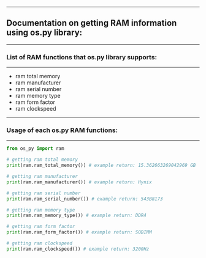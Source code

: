 ------------------------
## Documentation on getting RAM information using os.py library:
------------------------
### List of RAM functions that os.py library supports:
------------------------

* ram total memory
* ram manufacturer
* ram serial number
* ram memory type
* ram form factor
* ram clockspeed

------------------------
### Usage of each os.py RAM functions:
------------------------

```python
from os_py import ram

# getting ram total memory
print(ram.ram_total_memory()) # example return: 15.362663269042969 GB

# getting ram manufacturer
print(ram.ram_manufacturer()) # example return: Hynix

# getting ram serial number
print(ram.ram_serial_number()) # example return: 543B8173

# getting ram memory type
print(ram.ram_memory_type()) # example return: DDR4

# getting ram form factor
print(ram.ram_form_factor()) # example return: SODIMM

# getting ram clockspeed
print(ram.ram_clockspeed()) # example return: 3200Hz
```